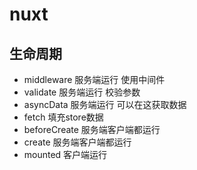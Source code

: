 # nuxt

## 生命周期
 - middleware 服务端运行 使用中间件
 - validate 服务端运行 校验参数
 - asyncData 服务端运行 可以在这获取数据
 - fetch 填充store数据
 - beforeCreate 服务端客户端都运行
 - create 服务端客户端都运行
 - mounted 客户端运行